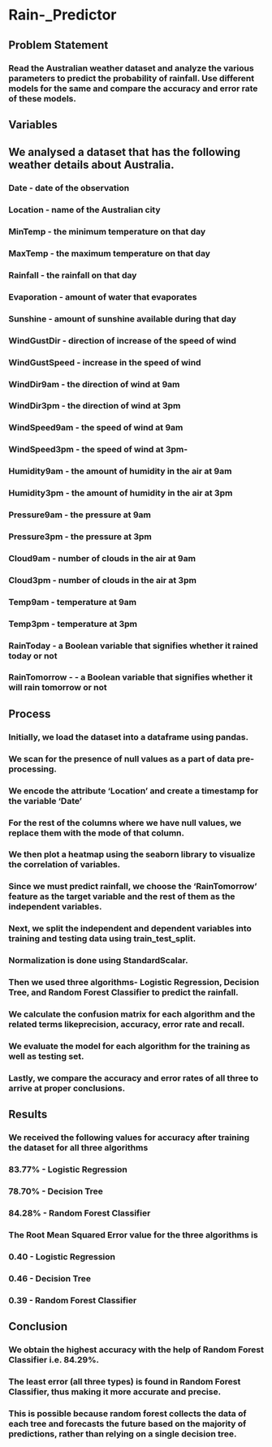 # Rain-_Predictor

## Problem Statement
### Read the Australian weather dataset and analyze the various parameters to predict the probability of rainfall. Use different models for the same and compare the accuracy and error rate of these models.

## Variables
## We analysed a dataset that has the following weather details about Australia.
###  Date - date of the observation
### Location - name of the Australian city
### MinTemp - the minimum temperature on that day
### MaxTemp - the maximum temperature on that day
###  Rainfall  - the rainfall on that day
### Evaporation - amount of water that evaporates 
### Sunshine - amount of sunshine available during that day
### WindGustDir -  direction of increase of the speed of wind
### WindGustSpeed - increase in the speed of wind
### WindDir9am - the direction of wind at 9am 
### WindDir3pm - the direction of wind at 3pm
### WindSpeed9am - the speed of wind at 9am
### WindSpeed3pm - the speed of wind at 3pm- 
### Humidity9am - the amount of humidity in the air at 9am
### Humidity3pm - the amount of humidity in the air at 3pm
### Pressure9am - the pressure at 9am
### Pressure3pm - the pressure at 3pm
### Cloud9am - number of clouds in the air at 9am
### Cloud3pm - number of clouds in the air at 3pm
### Temp9am - temperature at 9am
### Temp3pm - temperature at 3pm
### RainToday - a Boolean variable that signifies whether it rained today or not
### RainTomorrow - - a Boolean variable that signifies whether it will rain tomorrow or not

## Process
### Initially, we load the dataset into a dataframe using pandas.
### We scan for the presence of null values as a part of data pre-processing.
### We encode the attribute ‘Location’ and create a timestamp for the variable ‘Date’
### For the rest of the columns where we have null values, we replace them with the mode of that column.
### We then plot a heatmap using the seaborn library to visualize the correlation of variables.
### Since we must predict rainfall, we choose the ‘RainTomorrow’ feature as the target variable and the rest of them as the independent variables.
### Next, we split the independent and dependent variables into training and testing data using train_test_split.
### Normalization is done using StandardScalar.
### Then we used three algorithms- Logistic Regression, Decision Tree, and Random Forest Classifier to predict the rainfall.
### We calculate the confusion matrix for each algorithm and the related terms likeprecision, accuracy, error rate and recall.
### We evaluate the model for each algorithm for the training as well as testing set.
### Lastly, we compare the accuracy and error rates of all three to arrive at proper conclusions.

## Results
### We received the following values for accuracy after training the dataset for all three algorithms
### 83.77% - Logistic Regression
### 78.70% - Decision Tree
### 84.28% - Random Forest Classifier
### The Root Mean Squared Error value for the three algorithms is
### 0.40 - Logistic Regression
### 0.46 - Decision Tree
### 0.39 - Random Forest Classifier

## Conclusion
### We obtain the highest accuracy with the help of Random Forest Classifier i.e. 84.29%.
### The least error (all three types) is found in Random Forest Classifier, thus making it more accurate and precise.
### This is possible because random forest collects the data of each tree and forecasts the future based on the majority of predictions, rather than relying on a single decision tree.
